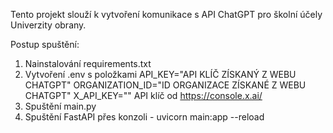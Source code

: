 Tento projekt slouží k vytvoření komunikace s API ChatGPT pro školní účely Univerzity obrany.

Postup spuštění:
1. Nainstalování requirements.txt
2. Vytvoření .env s položkami
    API_KEY="API KLÍČ ZÍSKANÝ Z WEBU CHATGPT"
    ORGANIZATION_ID="ID ORGANIZACE ZÍSKANÉ Z WEBU CHATGPT"
    X_API_KEY="" API klíč od https://console.x.ai/
3. Spuštění main.py
4. Spuštění FastAPI přes konzoli - uvicorn main:app --reload